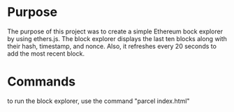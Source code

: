 # Purpose 
The purpose of this project was to create a simple Ethereum bock explorer by using ethers.js. The block explorer displays the last ten blocks along with their hash, timestamp, and nonce. Also, it refreshes every 20 seconds to add the most recent block.

# Commands
to run the block explorer, use the command "parcel index.html"
